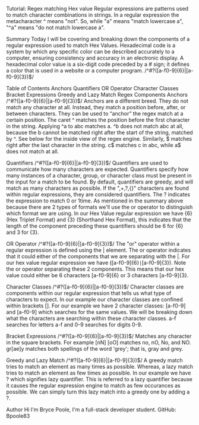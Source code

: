 Tutorial: Regex matching Hex value
Regular expressions are patterns used to match character combinations in strings. In a regular expression the metacharacter ^ means "not". So, while "a" means "match lowercase a", "^a" means "do not match lowercase a".

Summary
Today I will be covering and breaking down the components of a regular expression used to match Hex Values. Hexadecimal code is a system by which any specific color can be described accurately to a computer, ensuring consistency and accuracy in an electronic display. A hexadecimal color value is a six-digit code preceded by a # sign; it defines a color that is used in a website or a computer program. /^#?([a-f0-9]{6}|[a-f0-9]{3})$/

Table of Contents
Anchors
Quantifiers
OR Operator
Character Classes
Bracket Expressions
Greedy and Lazy Match
Regex Components
Anchors
/^#?([a-f0-9]{6}|[a-f0-9]{3})$/
Anchors are a different breed. They do not match any character at all. Instead, they match a position before, after, or between characters. They can be used to “anchor” the regex match at a certain position. The caret ^ matches the position before the first character in the string. Applying ^a to abc matches a. ^b does not match abc at all, because the b cannot be matched right after the start of the string, matched by ^. See below for the inside view of the regex engine. Similarly, $ matches right after the last character in the string. c$ matches c in abc, while a$ does not match at all.

Quantifiers
/^#?([a-f0-9]{6}|[a-f0-9]{3})$/
Quantifiers are used to communicate how many characters are expected. Quantifiers specify how many instances of a character, group, or character class must be present in the input for a match to be found. By default, quantifiers are greedy, and will match as many characters as possible. If the ",+,?,{}" characters are found within regular expressions, they are considered quantifiers. The ? indicates the expression to match 0 or 1time. As mentioned in the summary above because there are 2 types of formats we'll use the or operator to distinguish which format we are using. In our Hex Value regular expression we have {6} (Hex Triplet Format) and {3} (Shorthand Hex Format), this indicates that the length of the component preceding these quantifiers should be 6 for {6} and 3 for {3}.

OR Operator
/^#?([a-f0-9]{6}|[a-f0-9]{3})$/
The "or" operator within a regular expression is defined using the | element. The or operator indicates that it could either of the components that we are separating with the |. For our hex value regular expression we have ([a-f0-9]{6}``|``[a-f0-9]{3}). Note the or operator separating these 2 components. This means that our hex value could either be 6 characters [a-f0-9]{6} or 3 characters [a-f0-9]{3}.

Character Classes
/^#?([a-f0-9]{6}|[a-f0-9]{3})$/
Character classes are components within our regular expression that tells us what type of characters to expect. In our example our character classes are confined within brackets []. For our example we have 2 character classes: [a-f0-9] and [a-f0-9] which searches for the same values. We will be breaking down what the characters are searching within these character classes. a-f searches for letters a-f and 0-9 searches for digits 0-9.

Bracket Expressions
/^#?([a-f0-9]{6}|[a-f0-9]{3})$/
Matches any character in the square brackets. For example [nN] [oO] matches no, nO, No, and NO. gr[ae]y matches both spellings of the word 'grey'; that is, gray and grey.

Greedy and Lazy Match
/^#?([a-f0-9]{6}|[a-f0-9]{3})$/
A greedy match tries to match an element as many times as possible. Whereas, a lazy match tries to match an element as few times as possible. In our example we have ? which signifies lazy quantifier. This is referred to a lazy quantifier because it causes the regular expression engine to match as few occurances as possible. We can simply turn this lazy match into a greedy one by adding a ?.

Author
Hi I'm Bryce Poole, I'm a full-stack developer student.
GitHub: Bpoole83
